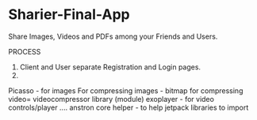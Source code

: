# Sharier-Final-App
Share Images, Videos and PDFs among your Friends and Users.

PROCESS

1) Client and User separate Registration and Login pages.
2) 


Picasso - for images
For compressing images - bitmap
for compressing video= videocompressor library (module)
exoplayer - for video controls/player ....
anstron core helper - to help jetpack libraries to import


